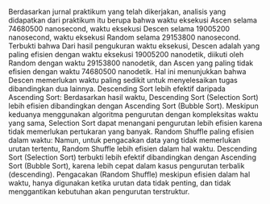 Berdasarkan jurnal praktikum yang telah dikerjakan, analisis yang didapatkan dari praktikum itu berupa bahwa waktu eksekusi Ascen selama 74680500 nanosecond, waktu eksekusi Descen selama 19005200 nanosecond, waktu eksekusi Random selama 29153800 nanosecond. Terbukti bahwa Dari hasil pengukuran waktu eksekusi, Descen adalah yang paling efisien dengan waktu eksekusi 19005200 nanodetik, diikuti oleh Random dengan waktu 29153800 nanodetik, dan Ascen yang paling tidak efisien dengan waktu 74680500 nanodetik. Hal ini menunjukkan bahwa Descen memerlukan waktu paling sedikit untuk menyelesaikan tugas dibandingkan dua lainnya.
Descending Sort lebih efektif daripada Ascending Sort: Berdasarkan hasil waktu, Descending Sort (Selection Sort) lebih efisien dibandingkan dengan Ascending Sort (Bubble Sort). Meskipun keduanya menggunakan algoritma pengurutan dengan kompleksitas waktu yang sama, Selection Sort dapat menangani pengurutan lebih efisien karena tidak memerlukan pertukaran yang banyak.
Random Shuffle paling efisien dalam waktu: Namun, untuk pengacakan data yang tidak memerlukan urutan tertentu, Random Shuffle lebih efisien dalam hal waktu.
Descending Sort (Selection Sort) terbukti lebih efektif dibandingkan dengan Ascending Sort (Bubble Sort), karena lebih cepat dalam kasus pengurutan terbalik (descending).
Pengacakan (Random Shuffle) meskipun efisien dalam hal waktu, hanya digunakan ketika urutan data tidak penting, dan tidak menggantikan kebutuhan akan pengurutan terstruktur. 




